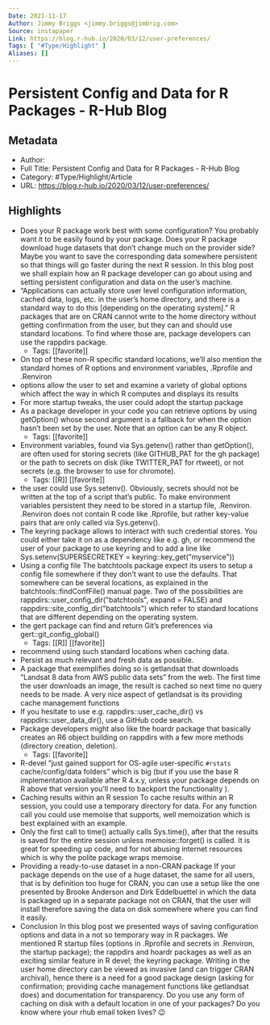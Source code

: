 ```yaml
---
Date: 2021-11-17
Author: Jimmy Briggs <jimmy.briggs@jimbrig.com>
Source: instapaper
Link: https://blog.r-hub.io/2020/03/12/user-preferences/
Tags: [ "#Type/Highlight" ]
Aliases: []
---
```

# Persistent Config and Data for R Packages - R-Hub Blog

## Metadata
- Author: 
- Full Title: Persistent Config and Data for R Packages - R-Hub Blog
- Category: #Type/Highlight/Article
- URL: https://blog.r-hub.io/2020/03/12/user-preferences/

## Highlights
- Does your R package work best with some configuration? You probably want it to be easily found by your package. Does your R package download huge datasets that don’t change much on the provider side? Maybe you want to save the corresponding data somewhere persistent so that things will go faster during the next R session. In this blog post we shall explain how an R package developer can go about using and setting persistent configuration and data on the user’s machine.
- “Applications can actually store user level configuration information, cached data, logs, etc. in the user’s home directory, and there is a standard way to do this [depending on the operating system]." R packages that are on CRAN cannot write to the home directory without getting confirmation from the user, but they can and should use standard locations. To find where those are, package developers can use the rappdirs package.
    - Tags: [[favorite]] 
- On top of these non-R specific standard locations, we’ll also mention the standard homes of R options and environment variables, .Rprofile and .Renviron
- options allow the user to set and examine a variety of global options which affect the way in which R computes and displays its results
- For more startup tweaks, the user could adopt the startup package
- As a package developer in your code you can retrieve options by using getOption() whose second argument is a fallback for when the option hasn’t been set by the user. Note that an option can be any R object.
    - Tags: [[favorite]] 
- Environment variables, found via Sys.getenv() rather than getOption(), are often used for storing secrets (like GITHUB_PAT for the gh package) or the path to secrets on disk (like TWITTER_PAT for rtweet), or not secrets (e.g. the browser to use for chromote).
    - Tags: [[R]] [[favorite]] 
- the user could use Sys.setenv(). Obviously, secrets should not be written at the top of a script that’s public. To make environment variables persistent they need to be stored in a startup file, .Renviron. .Renviron does not contain R code like .Rprofile, but rather key-value pairs that are only called via Sys.getenv().
- The keyring package allows to interact with such credential stores. You could either take it on as a dependency like e.g. gh, or recommend the user of your package to use keyring and to add a line like
  Sys.setenv(SUPERSECRETKEY = keyring::key_get("myservice"))
- Using a config file
  The batchtools package expect its users to setup a config file somewhere if they don’t want to use the defaults. That somewhere can be several locations, as explained in the batchtools::findConfFile() manual page. Two of the possibilities are rappdirs::user_config_dir("batchtools", expand = FALSE) and rappdirs::site_config_dir("batchtools") which refer to standard locations that are different depending on the operating system.
- the gert package can find and return Git’s preferences via gert::git_config_global()
    - Tags: [[R]] [[favorite]] 
- recommend using such standard locations when caching data.
- Persist as much relevant and fresh data as possible.
- A package that exemplifies doing so is getlandsat that downloads “Landsat 8 data from AWS public data sets” from the web. The first time the user downloads an image, the result is cached so next time no query needs to be made. A very nice aspect of getlandsat is its providing cache management functions
- If you hesitate to use e.g. rappdirs::user_cache_dir() vs rappdirs::user_data_dir(), use a GitHub code search.
- Package developers might also like the hoardr package that basically creates an R6 object building on rappdirs with a few more methods (directory creation, deletion).
    - Tags: [[favorite]] 
- R-devel “just gained support for OS-agile user-specific `#rstats` cache/config/data folders” which is big (but if you use the base R implementation available after R 4.x.y, unless your package depends on R above that version you’ll need to backport the functionality ).
- Caching results within an R session
  To cache results within an R session, you could use a temporary directory for data. For any function call you could use memoise that supports, well memoization which is best explained with an example.
- Only the first call to time() actually calls Sys.time(), after that the results is saved for the entire session unless memoise::forget() is called. It is great for speeding up code, and for not abusing internet resources which is why the polite package wraps memoise.
- Providing a ready-to-use dataset in a non-CRAN package
  If your package depends on the use of a huge dataset, the same for all users, that is by definition too huge for CRAN, you can use a setup like the one presented by Brooke Anderson and Dirk Eddelbuettel in which the data is packaged up in a separate package not on CRAN, that the user will install therefore saving the data on disk somewhere where you can find it easily.
- Conclusion
  In this blog post we presented ways of saving configuration options and data in a not so temporary way in R packages. We mentioned R startup files (options in .Rprofile and secrets in .Renviron, the startup package); the rappdirs and hoardr packages as well as an exciting similar feature in R devel; the keyring package. Writing in the user home directory can be viewed as invasive (and can trigger CRAN archival), hence there is a need for a good package design (asking for confirmation; providing cache management functions like getlandsat does) and documentation for transparency. Do you use any form of caching on disk with a default location in one of your packages? Do you know where your rhub email token lives? 😉
